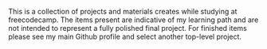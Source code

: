 This is a collection of projects and materials creates while studying at freecodecamp. The items present are indicative of my learning path and are not intended to represent a fully polished final project. For finished items please see my main Github profile and select another top-level project.
